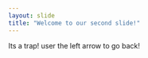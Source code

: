 ```yaml
---
layout: slide
title: "Welcome to our second slide!"
---
```

Its a trap!
user the left arrow to go back!
